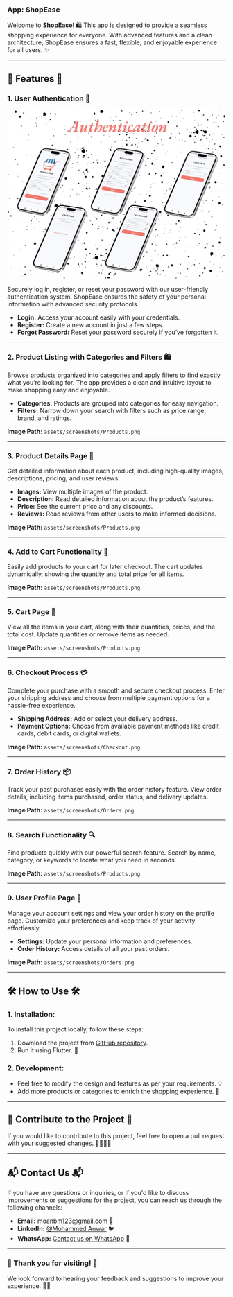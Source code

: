### **App: ShopEase**

Welcome to **ShopEase**! 🛍️ This app is designed to provide a seamless shopping experience for everyone. With advanced features and a clean architecture, ShopEase ensures a fast, flexible, and enjoyable experience for all users. ✨

---

## **🌟 Features 🌟**

### 1. **User Authentication 🔐**
<img src="assets/screenshots/Authentication.png" alt="Authentication" width="800">

Securely log in, register, or reset your password with our user-friendly authentication system. ShopEase ensures the safety of your personal information with advanced security protocols.

- **Login:** Access your account easily with your credentials.
- **Register:** Create a new account in just a few steps.
- **Forgot Password:** Reset your password securely if you’ve forgotten it.

---

### 2. **Product Listing with Categories and Filters 🛍️**

Browse products organized into categories and apply filters to find exactly what you’re looking for. The app provides a clean and intuitive layout to make shopping easy and enjoyable.

- **Categories:** Products are grouped into categories for easy navigation.
- **Filters:** Narrow down your search with filters such as price range, brand, and ratings.

**Image Path:** `assets/screenshots/Products.png`

---

### 3. **Product Details Page 📝**

Get detailed information about each product, including high-quality images, descriptions, pricing, and user reviews.

- **Images:** View multiple images of the product.
- **Description:** Read detailed information about the product’s features.
- **Price:** See the current price and any discounts.
- **Reviews:** Read reviews from other users to make informed decisions.

**Image Path:** `assets/screenshots/Products.png`

---

### 4. **Add to Cart Functionality 🛒**

Easily add products to your cart for later checkout. The cart updates dynamically, showing the quantity and total price for all items.

**Image Path:** `assets/screenshots/Products.png`

---

### 5. **Cart Page 🛒**

View all the items in your cart, along with their quantities, prices, and the total cost. Update quantities or remove items as needed.

**Image Path:** `assets/screenshots/Products.png`

---

### 6. **Checkout Process 💳**

Complete your purchase with a smooth and secure checkout process. Enter your shipping address and choose from multiple payment options for a hassle-free experience.

- **Shipping Address:** Add or select your delivery address.
- **Payment Options:** Choose from available payment methods like credit cards, debit cards, or digital wallets.

**Image Path:** `assets/screenshots/Checkout.png`

---

### 7. **Order History 📦**

Track your past purchases easily with the order history feature. View order details, including items purchased, order status, and delivery updates.

**Image Path:** `assets/screenshots/Orders.png`

---

### 8. **Search Functionality 🔍**

Find products quickly with our powerful search feature. Search by name, category, or keywords to locate what you need in seconds.

**Image Path:** `assets/screenshots/Products.png`

---

### 9. **User Profile Page 👤**

Manage your account settings and view your order history on the profile page. Customize your preferences and keep track of your activity effortlessly.

- **Settings:** Update your personal information and preferences.
- **Order History:** Access details of all your past orders.

**Image Path:** `assets/screenshots/Orders.png`

---

## **🛠️ How to Use 🛠️**

### 1. **Installation:**

To install this project locally, follow these steps:

1. Download the project from [GitHub repository](https://github.com/YourUsername/shopEase).
2. Run it using Flutter. 🚀

### 2. **Development:**

- Feel free to modify the design and features as per your requirements. 💡
- Add more products or categories to enrich the shopping experience. 🎨

---

## **🤝 Contribute to the Project 🤝**

If you would like to contribute to this project, feel free to open a pull request with your suggested changes. 👩‍💻👨‍💻

---

## **📬 Contact Us 📬**

If you have any questions or inquiries, or if you'd like to discuss improvements or suggestions for the project, you can reach us through the following channels:

- **Email:** moanbm123@gmail.com 📧
- **LinkedIn:** [@Mohammed Anwar](https://www.linkedin.com/in/mohammad-anwar-bin-muslim-50102725b/) 🐦
- **WhatsApp:** [Contact us on WhatsApp](https://wa.me/+917411440342) 📱

---

### **🌟 Thank you for visiting! 🌟**

We look forward to hearing your feedback and suggestions to improve your experience. 💬✨

